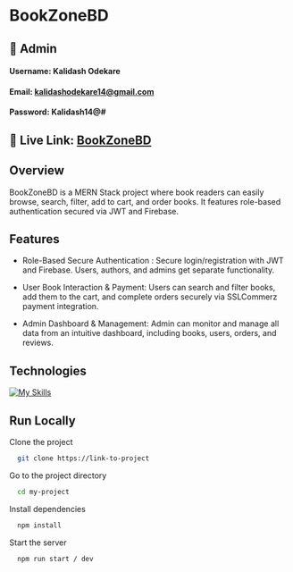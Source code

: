 
# BookZoneBD

## 👤  Admin
#### Username: Kalidash Odekare
#### Email: kalidashodekare14@gmail.com
#### Password: Kalidash14@#


## 🔗 Live Link: [BookZoneBD](https://bookzonebd.vercel.app)

## Overview
BookZoneBD is a MERN Stack project where book readers can easily browse, search, filter, add to cart, and order books. It features role-based authentication secured via JWT and Firebase.



## Features

- Role-Based Secure Authentication : Secure login/registration with JWT and Firebase. Users, authors, and admins get separate functionality.

- User Book Interaction & Payment: Users can search and filter books, add them to the cart, and complete orders securely via SSLCommerz payment integration.

- Admin Dashboard & Management: Admin can monitor and manage all data from an intuitive dashboard, including books, users, orders, and reviews.


## Technologies
[![My Skills](https://skillicons.dev/icons?i=nextjs,tailwind,mongodb)](https://skillicons.dev)


## Run Locally

Clone the project

```bash
  git clone https://link-to-project
```

Go to the project directory

```bash
  cd my-project
```

Install dependencies

```bash
  npm install
```

Start the server

```bash
  npm run start / dev
```
